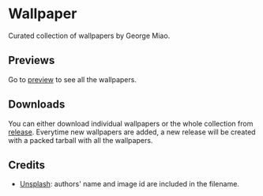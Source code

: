 # Wallpaper

Curated collection of wallpapers by George Miao.

## Previews

Go to [preview](./PREVIEW.md) to see all the wallpapers.

## Downloads

You can either download individual wallpapers or the whole collection from [release](https://github.com/George-Miao/wallpaper/releases). Everytime new wallpapers are added, a new release will be created with a packed tarball with all the wallpapers.

## Credits

- [Unsplash](https://unsplash.com/): authors' name and image id are included in the filename.
